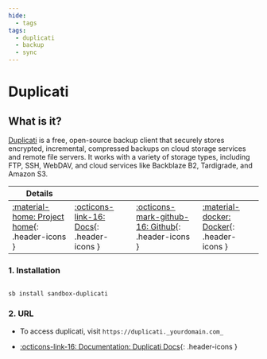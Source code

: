 ```yaml
---
hide:
  - tags
tags:
  - duplicati
  - backup
  - sync
---
```


# Duplicati

## What is it?

[Duplicati](https://duplicati.com/) is a free, open-source backup client that securely stores encrypted, incremental, compressed backups on cloud storage services and remote file servers. It works with a variety of storage types, including FTP, SSH, WebDAV, and cloud services like Backblaze B2, Tardigrade, and Amazon S3.

| Details     |             |             |             |
|-------------|-------------|-------------|-------------|
| [:material-home: Project home](https://duplicati.com/){: .header-icons } | [:octicons-link-16: Docs](https://duplicati.readthedocs.io/en/latest/){: .header-icons } | [:octicons-mark-github-16: Github](https://github.com/duplicati/duplicati){: .header-icons } | [:material-docker: Docker](https://hub.docker.com/r/linuxserver/duplicati){: .header-icons }|

### 1. Installation

``` shell

sb install sandbox-duplicati

```

### 2. URL

- To access duplicati, visit `https://duplicati._yourdomain.com_`

- [:octicons-link-16: Documentation: Duplicati Docs](https://duplicati.readthedocs.io/en/latest/){: .header-icons }
